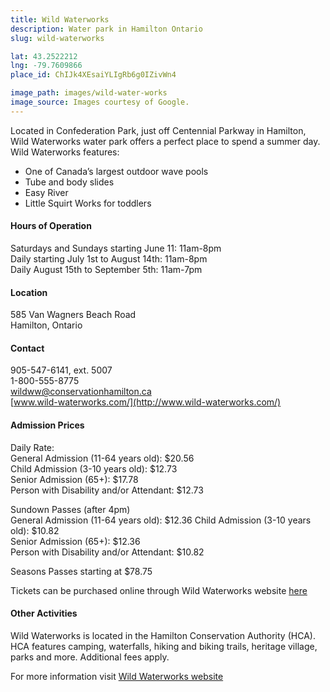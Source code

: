 ```yaml
---
title: Wild Waterworks
description: Water park in Hamilton Ontario
slug: wild-waterworks

lat: 43.2522212
lng: -79.7609866
place_id: ChIJk4XEsaiYLIgRb6g0IZivWn4

image_path: images/wild-water-works
image_source: Images courtesy of Google.
---
```

Located in Confederation Park, just off Centennial Parkway in Hamilton, Wild Waterworks water park offers a perfect place to spend a summer day.  Wild Waterworks features:
- One of Canada’s largest outdoor wave pools  
- Tube and body slides  
- Easy River  
- Little Squirt Works for toddlers  

#### Hours of Operation 
Saturdays and Sundays starting June 11: 11am-8pm  
Daily starting July 1st to August 14th: 11am-8pm  
Daily August 15th to September 5th: 11am-7pm  

#### Location
585 Van Wagners Beach Road  
Hamilton, Ontario

#### Contact
905-547-6141, ext. 5007  
1-800-555-8775  
wildww@conservationhamilton.ca  
[www.wild-waterworks.com/](http://www.wild-waterworks.com/)

#### Admission Prices
Daily Rate:  
General Admission (11-64 years old): $20.56  
Child Admission (3-10 years old): $12.73  
Senior Admission (65+): $17.78  
Person with Disability and/or Attendant: $12.73  

Sundown Passes (after 4pm)  
General Admission (11-64 years old): $12.36 
Child Admission (3-10 years old): $10.82  
Senior Admission (65+): $12.36  
Person with Disability and/or Attendant: $10.82

Seasons Passes starting at $78.75  

Tickets can be purchased online through Wild Waterworks website [here](https://wild-waterworks.com/tickets/)

#### Other Activities

Wild Waterworks is located in the Hamilton Conservation Authority (HCA).  HCA features camping, waterfalls, hiking and biking trails, heritage village, parks and more.  Additional fees apply.

For more information visit [Wild Waterworks website](https://wild-waterworks.com/)
